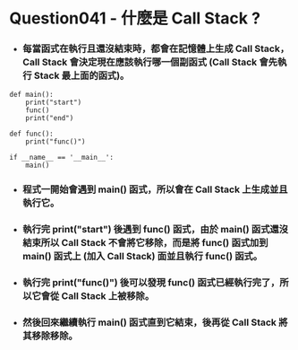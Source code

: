 Question041 - 什麼是 Call Stack ?
=====
* ### 每當函式在執行且還沒結束時，都會在記憶體上生成 Call Stack，Call Stack 會決定現在應該執行哪一個副函式 (Call Stack 會先執行 Stack 最上面的函式)。
```
def main():
    print("start")
    func()
    print("end")

def func():
    print("func()")

if __name__ == '__main__':
    main()
```
* ### 程式一開始會遇到 main() 函式，所以會在 Call Stack 上生成並且執行它。
* ### 執行完 print("start") 後遇到 func() 函式，由於 main() 函式還沒結束所以 Call Stack 不會將它移除，而是將 func() 函式加到 main() 函式上 (加入 Call Stack) 面並且執行 func() 函式。
* ### 執行完 print("func()") 後可以發現 func() 函式已經執行完了，所以它會從 Call Stack 上被移除。
* ### 然後回來繼續執行 main() 函式直到它結束，後再從 Call Stack 將其移除移除。
<br />
